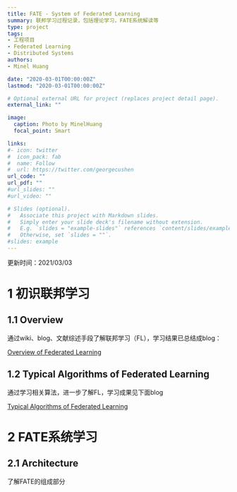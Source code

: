 ```yaml
---
title: FATE - System of Federated Learning
summary: 联邦学习过程记录，包括理论学习，FATE系统解读等
type: project
tags: 
- 工程项目
- Federated Learning
- Distributed Systems
authors:
- Minel Huang

date: "2020-03-01T00:00:00Z"
lastmod: "2020-03-01T00:00:00Z"

# Optional external URL for project (replaces project detail page).
external_link: ""

image:
  caption: Photo by MinelHuang
  focal_point: Smart

links:
#- icon: twitter
#  icon_pack: fab
#  name: Follow
#  url: https://twitter.com/georgecushen
url_code: ""
url_pdf: ""
#url_slides: ""
#url_video: ""

# Slides (optional).
#   Associate this project with Markdown slides.
#   Simply enter your slide deck's filename without extension.
#   E.g. `slides = "example-slides"` references `content/slides/example-slides.md`.
#   Otherwise, set `slides = ""`.
#slides: example
---
```


更新时间：2021/03/03

# 1 初识联邦学习

## 1.1 Overview

通过wiki、blog、文献综述手段了解联邦学习（FL），学习结果已总结成blog：

[Overview of Federated Learning](https://neth-lab.netlify.app/publication/21-3-2-overview-of-federated-learning/)

## 1.2 Typical Algorithms of Federated Learning

通过学习相关算法，进一步了解FL，学习成果见下面blog

[Typical Algorithms of Federated Learning](https://neth-lab.netlify.app/publication/typical-federated-learning-algorithms/)

# 2 FATE系统学习

## 2.1 Architecture

了解FATE的组成部分